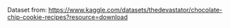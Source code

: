 Dataset from: https://www.kaggle.com/datasets/thedevastator/chocolate-chip-cookie-recipes?resource=download
